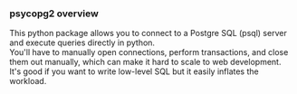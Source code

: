 ### psycopg2 overview
This python package allows you to connect to a Postgre SQL (psql) server and execute queries directly in python. <br>
You'll have to manually open connections, perform transactions, and close them out manually, which can make it hard to scale to web development. <br>
It's good if you want to write low-level SQL but it easily inflates the workload.